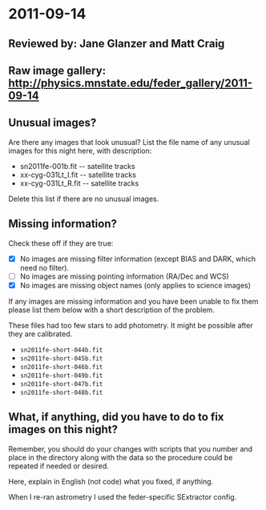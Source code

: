 # 2011-09-14

## Reviewed by:   Jane Glanzer and Matt Craig 

## Raw image gallery: http://physics.mnstate.edu/feder_gallery/2011-09-14

## Unusual images?

Are there any images that look unusual? List the file name of any unusual images for this night here, with description:

+ sn2011fe-001b.fit -- satellite tracks
+ xx-cyg-031Lt_I.fit -- satellite tracks
+ xx-cyg-031Lt_R.fit -- satellite tracks

Delete this list if there are no unusual images.

## Missing information?

Check these off if they are true:

- [x] No images are missing filter information (except BIAS and DARK, which need no filter).
- [ ] No images are missing pointing information (RA/Dec and WCS)
- [x] No images are missing object names (only applies to science images)

If any images are missing information and you have been unable to fix them please list
them below with a short description of the problem.

These files had too few stars to add photometry. It might be possible after they are calibrated.

+ `sn2011fe-short-044b.fit`
+ `sn2011fe-short-045b.fit`
+ `sn2011fe-short-046b.fit`
+ `sn2011fe-short-049b.fit`
+ `sn2011fe-short-047b.fit`
+ `sn2011fe-short-048b.fit`

## What, if anything, did you have to do to fix images on this night?

Remember, you should do your changes with scripts that you number and place in the
directory along with the data so the procedure could be repeated if needed or
desired.

Here, explain in English (not code) what you fixed, if anything.

When I re-ran astrometry I used the feder-specific SExtractor config.
